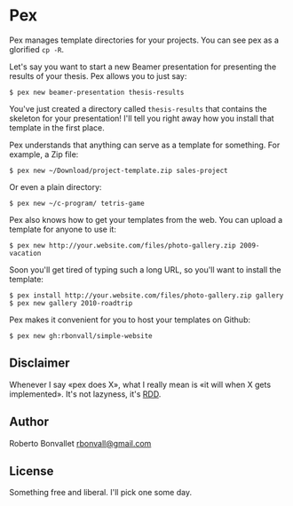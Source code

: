 Pex
===
Pex manages template directories for your projects.
You can see pex as a glorified `cp -R`.

Let's say you want to start a new Beamer presentation
for presenting the results of your thesis.
Pex allows you to just say:

    $ pex new beamer-presentation thesis-results

You've just created a directory called `thesis-results`
that contains the skeleton for your presentation!
I'll tell you right away
how you install that template in the first place.

Pex understands that anything can serve as a template for something.
For example, a Zip file:

    $ pex new ~/Download/project-template.zip sales-project

Or even a plain directory:

    $ pex new ~/c-program/ tetris-game

Pex also knows how to get your templates from the web.
You can upload a template for anyone to use it:

    $ pex new http://your.website.com/files/photo-gallery.zip 2009-vacation

Soon you'll get tired of typing such a long URL,
so you'll want to install the template:

    $ pex install http://your.website.com/files/photo-gallery.zip gallery
    $ pex new gallery 2010-roadtrip

Pex makes it convenient for you to host your templates on Github:

    $ pex new gh:rbonvall/simple-website 

Disclaimer
----------
Whenever I say «pex does X»,
what I really mean is «it will when X gets implemented».
It's not lazyness, it's [RDD](http://tom.preston-werner.com/2010/08/23/readme-driven-development.html).

Author
------
Roberto Bonvallet <rbonvall@gmail.com>

License
-------
Something free and liberal. I'll pick one some day.

